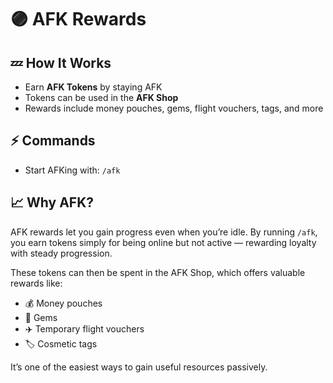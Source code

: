 # 🟣 AFK Rewards

## 💤 How It Works
- Earn **AFK Tokens** by staying AFK  
- Tokens can be used in the **AFK Shop**  
- Rewards include money pouches, gems, flight vouchers, tags, and more  

## ⚡ Commands
- Start AFKing with: `/afk`  

## 📈 Why AFK?
AFK rewards let you gain progress even when you’re idle. By running `/afk`, you earn tokens simply for being online but not active — rewarding loyalty with steady progression.  

These tokens can then be spent in the AFK Shop, which offers valuable rewards like:
- 💰 Money pouches  
- 💎 Gems  
- ✈️ Temporary flight vouchers  
- 🏷️ Cosmetic tags  

It’s one of the easiest ways to gain useful resources passively.  
